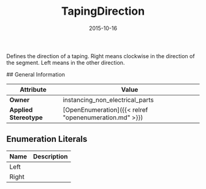 ﻿---
title: TapingDirection
toc: false
type: specs
date: "2015-10-16"
draft: false
specification: VEC
version: 1.1.2
documentType: "Recommendation"
elementType: Class
classes:
  - TapingDirection
menu_name: vec-1.1.2
---
<p>Defines the direction of a taping. Right means clockwise in the direction of the segment. Left means in the other direction. </p>
## General Information

| Attribute               | Value |
|-------------------------|-------|
| **Owner**               | instancing_non_electrical_parts |
| **Applied Stereotype**  | [OpenEnumeration]({{< relref "openenumeration.md" >}})<br/>  |

## Enumeration Literals
| Name          | **Description** |
|---------------|-----------------|
| Left |  |
| Right |  |
